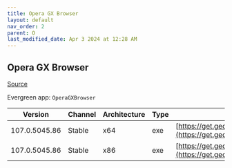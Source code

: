 ```yaml
---
title: Opera GX Browser
layout: default
nav_order: 2
parent: O
last_modified_date: Apr 3 2024 at 12:28 AM
---
```


## Opera GX Browser

[Source](https://www.opera.com/gx)

Evergreen app: `OperaGXBrowser`

| Version       | Channel | Architecture | Type | URI                                                                                                                                                                                            |
| ------------- | ------- | ------------ | ---- | ---------------------------------------------------------------------------------------------------------------------------------------------------------------------------------------------- |
| 107.0.5045.86 | Stable  | x64          | exe  | [https://get.geo.opera.com/pub/opera_gx/107.0.5045.86/win/Opera_GX_107.0.5045.86_Setup_x64.exe](https://get.geo.opera.com/pub/opera_gx/107.0.5045.86/win/Opera_GX_107.0.5045.86_Setup_x64.exe) |
| 107.0.5045.86 | Stable  | x86          | exe  | [https://get.geo.opera.com/pub/opera_gx/107.0.5045.86/win/Opera_GX_107.0.5045.86_Setup.exe](https://get.geo.opera.com/pub/opera_gx/107.0.5045.86/win/Opera_GX_107.0.5045.86_Setup.exe)         |
